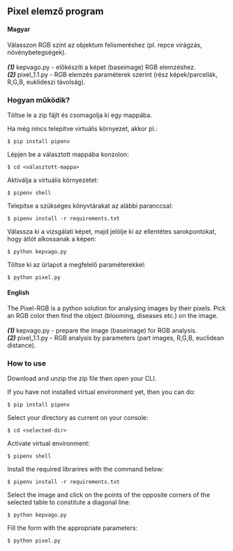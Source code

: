 ## Pixel elemző program

#### Magyar
Válasszon RGB színt az objektum felismeréshez (pl. repce virágzás, növénybetegségek).
<br/><br/>
***(1)*** kepvago.py - előkészíti a képet (baseimage) RGB elemzéshez.
<br/>
***(2)*** pixel_1.1.py - RGB elemzés paraméterek szerint (rész képek/parcellák, R,G,B, euklideszi távolság).
### Hogyan működik?
Töltse le a zip fájlt és csomagolja ki egy mappába.

Ha még nincs telepítve virtuális környezet, akkor pl.:

```$ pip install pipenv```

Lépjen be a választott mappába konzolon:

```$ cd <választott-mappa>```

Aktiválja a virtuális környezetet:

```$ pipenv shell```

Telepítse a szükséges könyvtárakat az alábbi paranccsal:

```$ pipenv install -r requirements.txt```

Válassza ki a vizsgálati képet, majd jelölje ki az ellentétes sarokpontokat, hogy átlót alkossanak a képen:

```$ python kepvago.py```

Töltse ki az űrlapot a megfelelő paraméterekkel:

```$ python pixel.py```

#### English
The Pixel-RGB is a python solution for analysing images by their pixels.
Pick an RGB color then find the object (blooming, diseases etc.) on the image.
<br/><br/>
***(1)*** kepvago.py - prepare the image (baseimage) for RGB analysis.
<br/>
***(2)*** pixel_1.1.py - RGB analysis by parameters (part images, R,G,B, euclidean distance).
### How to use
Download and unzip the zip file then open your CLI.

If you have not installed virtual environment yet, then you can do:

```$ pip install pipenv```

Select your directory as current on your console:

```$ cd <selected-dir>```

Activate virtual environment:

```$ pipenv shell```

Install the required librarires with the command below:

```$ pipenv install -r requirements.txt```

Select the image and click on the points of the opposite corners of the selected table to constitute a diagonal line:

```$ python kepvago.py```

Fill the form with the appropriate parameters:

```$ python pixel.py```
<br/>
